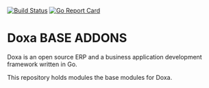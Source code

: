 [![Build Status](https://travis-ci.org/labneco/doxa-ui.svg?branch=master)](https://travis-ci.org/labneco/doxa-ui)
[![Go Report Card](https://goreportcard.com/badge/labneco/doxa-ui)](https://goreportcard.com/report/labneco/doxa-ui)

Doxa BASE ADDONS
===============
Doxa is an open source ERP and a business application development framework
written in Go.

This repository holds modules the base modules for Doxa.
